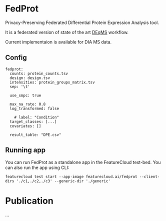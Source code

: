 # FedProt

Privacy-Preserving Federated Differential Protein Expression Analysis tool.

It is a federated version of state of the art [DEqMS](https://pubmed.ncbi.nlm.nih.gov/32205417/) workflow. 

Current implementaion is available for DIA MS data.

## Config 

```
fedprot:
  counts: protein_counts.tsv
  design: design.tsv
  intensities: protein_groups_matrix.tsv
  sep: '\t'
  
  use_smpc: true
  
  max_na_rate: 0.8
  log_transformed: false

    # label: "Condition"
  target_classes: [...] 
  covariates: []

  result_table: "DPE.csv"
```

## Running app
You can run FedProt as a standalone app in the FeatureCloud test-bed. You can also run the app using CLI:

```
featurecloud test start --app-image featurecloud.ai/fedprot --client-dirs './c1,./c2,./c3' --generic-dir './generic'
```

# Publication
...